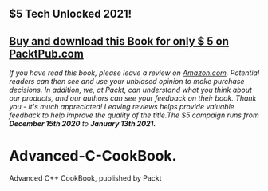 ## $5 Tech Unlocked 2021!
[Buy and download this Book for only $ 5 on PacktPub.com](https://www.packtpub.com/product/advanced-c-programming-cookbook/9781838559915)
-----
*If you have read this book, please leave a review on [Amazon.com](https://www.amazon.com/gp/product/1838559914).     Potential readers can then see and use your unbiased opinion to make purchase decisions.     In addition, we, at Packt, can understand what you think about our products,     and our authors can see your feedback on their book.    Thank you - it's much appreciated! Leaving reviews helps provide valuable feedback to help improve the quality of the title.The $5 campaign         runs from __December 15th 2020__ to __January 13th 2021.__*

# Advanced-C-CookBook.
Advanced C++ CookBook, published by Packt
